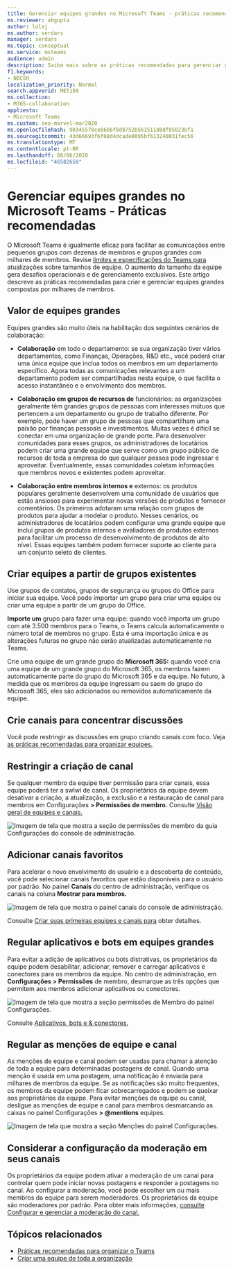 ```yaml
---
title: Gerenciar equipes grandes no Microsoft Teams - práticas recomendadas
ms.reviewer: abgupta
author: lolaj
ms.author: serdars
manager: serdars
ms.topic: conceptual
ms.service: msteams
audience: admin
description: Saiba mais sobre as práticas recomendadas para gerenciar grandes equipes no Microsoft Teams para atender às necessidades da sua organização.
f1.keywords:
- NOCSH
localization_priority: Normal
search.appverid: MET150
ms.collection:
- M365-collaboration
appliesto:
- Microsoft Teams
ms.custom: seo-marvel-mar2020
ms.openlocfilehash: 90345578ceb6bbf8d8752b561511d8df85023bf1
ms.sourcegitcommit: 43d66693f6f08d4dcade0095bf613240031fec56
ms.translationtype: MT
ms.contentlocale: pt-BR
ms.lasthandoff: 08/06/2020
ms.locfileid: "46582658"
---
```

<a name="manage-large-teams-in-microsoft-teams---best-practices"></a>Gerenciar equipes grandes no Microsoft Teams - Práticas recomendadas
======================================================

O Microsoft Teams é igualmente eficaz para facilitar as comunicações entre pequenos grupos com dezenas de membros e grupos grandes com milhares de membros. Revise [limites e especificações do Teams para](limits-specifications-teams.md) atualizações sobre tamanhos de equipe. O aumento do tamanho da equipe gera desafios operacionais e de gerenciamento exclusivos. Este artigo descreve as práticas recomendadas para criar e gerenciar equipes grandes compostas por milhares de membros.

## <a name="value-of-large-teams"></a>Valor de equipes grandes

Equipes grandes são muito úteis na habilitação dos seguintes cenários de colaboração:

- **Colaboração** em todo o departamento: se sua organização tiver vários departamentos, como Finanças, Operações, R&D etc., você poderá criar uma única equipe que inclua todos os membros em um departamento específico. Agora todas as comunicações relevantes a um departamento podem ser compartilhadas nesta equipe, o que facilita o acesso instantâneo e o envolvimento dos membros.

- **Colaboração em grupos de recursos de** funcionários: as organizações geralmente têm grandes grupos de pessoas com interesses mútuos que pertencem a um departamento ou grupo de trabalho diferente. Por exemplo, pode haver um grupo de pessoas que compartilham uma paixão por finanças pessoais e investimentos. Muitas vezes é difícil se conectar em uma organização de grande porte. Para desenvolver comunidades para esses grupos, os administradores de locatários podem criar uma grande equipe que serve como um grupo público de recursos de toda a empresa do que qualquer pessoa pode ingressar e aproveitar. Eventualmente, essas comunidades coletam informações que membros novos e existentes podem aproveitar.

- **Colaboração entre membros internos e** externos: os produtos populares geralmente desenvolvem uma comunidade de usuários que estão ansiosos para experimentar novas versões de produtos e fornecer comentários. Os primeiros adotaram uma relação com grupos de produtos para ajudar a modelar o produto. Nesses cenários, os administradores de locatários podem configurar uma grande equipe que inclui grupos de produtos internos e avaliadores de produtos externos para facilitar um processo de desenvolvimento de produtos de alto nível. Essas equipes também podem fornecer suporte ao cliente para um conjunto seleto de clientes.

## <a name="create-teams-from-existing-groups"></a>Criar equipes a partir de grupos existentes

Use grupos de contatos, grupos de segurança ou grupos do Office para iniciar sua equipe. Você pode importar um grupo para criar uma equipe ou criar uma equipe a partir de um grupo do Office.

**Importe um** grupo para fazer uma equipe: quando você importa um grupo com até 3.500 membros para o Teams, o Teams calcula automaticamente o número total de membros no grupo. Esta é uma importação única e as alterações futuras no grupo não serão atualizadas automaticamente no Teams.

Crie uma equipe de um grande grupo do **Microsoft 365:** quando você cria uma equipe de um grande  grupo do Microsoft 365, os membros fazem automaticamente parte do grupo do Microsoft 365 e da equipe. No futuro, à medida que os membros da equipe ingressam ou saem do grupo do Microsoft 365, eles são adicionados ou removidos automaticamente da equipe.

## <a name="create-channels-to-focus-discussions"></a>Crie canais para concentrar discussões

Você pode restringir as discussões em grupo criando canais com foco. Veja [as práticas recomendadas para organizar equipes.](best-practices-organizing.md)

## <a name="restrict-channel-creation"></a>Restringir a criação de canal

Se qualquer membro da equipe tiver permissão para criar canais, essa equipe poderá ter a swlwl de canal. Os proprietários da equipe devem desativar a criação, a atualização, a exclusão e a restauração de canal para membros em Configurações **> Permissões de membro.** Consulte [Visão geral de equipes e canais.](teams-channels-overview.md)

![Imagem de tela que mostra a seção de permissões de membro da guia Configurações do console de administração.](media/no-channel-creation.png "Imagem da tela que a seção permissões do membro da guia Configurações do console de administração. As opções de permitir que os membros criem ou excluam canais são desmarcadas.")

## <a name="add-favorite-channels"></a>Adicionar canais favoritos

Para acelerar o novo envolvimento do usuário e a descoberta de conteúdo, você pode selecionar canais favoritos que estão disponíveis para o usuário por padrão. No painel **Canais** do centro de administração, verifique os canais na coluna **Mostrar para membros.**

![Imagem de tela que mostra o painel canais do console de administração.](media/favorite-channels.png "Imagem de tela que mostra o painel canais do console de administração. Alguns canais estão marcados para Mostrar para membros.")

 Consulte [Criar suas primeiras equipes e canais para](get-started-with-teams-create-your-first-teams-and-channels.md) obter detalhes.

## <a name="regulate-applications-and-bots-in-large-teams"></a>Regular aplicativos e bots em equipes grandes

Para evitar a adição de aplicativos ou bots distrativas, os proprietários da equipe podem desabilitar, adicionar, remover e carregar aplicativos e conectores para os membros da equipe. No centro de administração, em **Configurações > Permissões** de membro, desmarque as três opções que permitem aos membros adicionar aplicativos ou conectores.

![Imagem de tela que mostra a seção permissões de Membro do painel Configurações.](media/disable-bots-connectors.png "Imagem de tela que mostra a seção de permissão Membro do painel Configurações. As opções para permitir que membros adicionem aplicativos ou conectores estão desmarcadas.")

Consulte [Aplicativos, bots e & conectores.](deploy-apps-microsoft-teams-landing-page.md)

## <a name="regulate-team-and-channel-mentions"></a>Regular as menções de equipe e canal

As menções de equipe e canal podem ser usadas para chamar a atenção de toda a equipe para determinadas postagens de canal. Quando uma menção é usada em uma postagem, uma notificação é enviada para milhares de membros da equipe. Se as notificações são muito frequentes, os membros da equipe podem ficar sobrecarregados e podem se queixar aos proprietários da equipe. Para evitar menções de equipe ou canal, desligue as menções de equipe e canal para membros desmarcando as caixas no painel Configurações **> @mentions** equipes.

![Imagem de tela que mostra a seção Menções do painel Configurações.](media/no-at-mentions.png "Imagem de tela que mostra a seção Menções do painel Configurações. As opções para mostrar e dar aos membros acesso às menções estão desmarcadas.")

## <a name="consider-setting-up-moderation-in-your-channels"></a>Considerar a configuração da moderação em seus canais

Os proprietários da equipe podem ativar a moderação de um canal para controlar quem pode iniciar novas postagens e responder a postagens no canal. Ao configurar a moderação, você pode escolher um ou mais membros da equipe para serem moderadores. Os proprietários da equipe são moderadores por padrão. Para obter mais informações, [consulte Configurar e gerenciar a moderação do canal.](manage-channel-moderation-in-teams.md)

## <a name="related-topics"></a>Tópicos relacionados

- [Práticas recomendadas para organizar o Teams](best-practices-organizing.md)
- [Criar uma equipe de toda a organização](create-an-org-wide-team.md)
